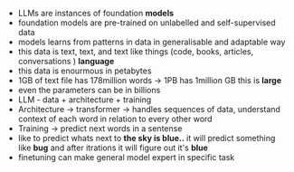 * LLMs are instances of foundation **models**
* foundation models are pre-trained on unlabelled and self-supervised data
* models learns from patterns in data in generalisable and adaptable way
* this data is text, text, and text like things (code, books, articles, conversations ) **language**
* this data is enourmous in petabytes
* 1GB of text file has 178million words -> 1PB has 1million GB this is **large**
* even the parameters can be in billions
* LLM - data + architecture + training
* Architecture -> transformer -> handles sequences of data, understand context of each word in relation to every other word
* Training -> predict next words in a sentense
* like to predict whats next to **the sky is blue..** it will predict something like **bug** and after itrations it will figure out it's **blue**
* finetuning can make general model expert in specific task
